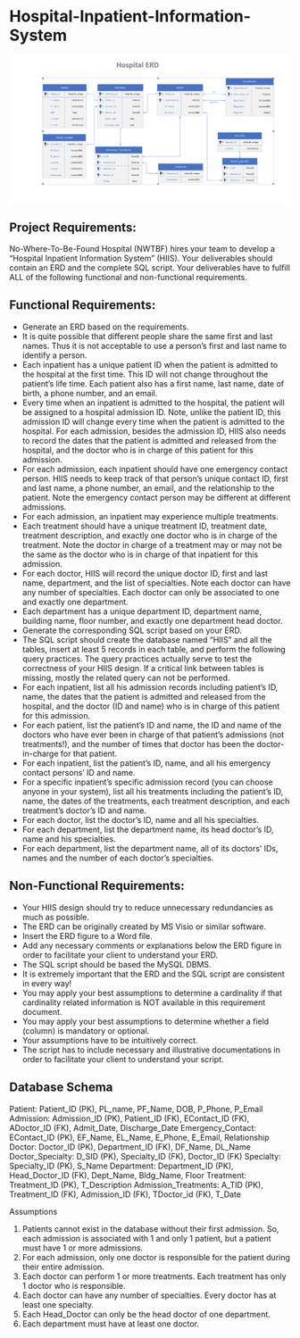 # Hospital-Inpatient-Information-System

![The San Juan Mountains are beautiful!](./ERD.png "San Juan Mountains")

## Project Requirements:

No-Where-To-Be-Found Hospital (NWTBF) hires your team to develop a “Hospital Inpatient Information System” (HIIS). Your deliverables should contain an ERD and the complete SQL script. Your deliverables have to fulfill ALL of the following functional and non-functional requirements. 

## Functional Requirements: 

*	Generate an ERD based on the requirements. 
*	It is quite possible that different people share the same first and last names. Thus it is not acceptable to use a person’s first   and last name to identify a person. 
*	Each inpatient has a unique patient ID when the patient is admitted to the hospital at the first time. This ID will not change throughout the patient’s life time. Each patient also has a first name, last name, date of birth, a phone number, and an email. 
*	Every time when an inpatient is admitted to the hospital, the patient will be assigned to a hospital admission ID. Note, unlike the patient ID, this admission ID will change every time when the patient is admitted to the hospital. For each admission, besides the admission ID, HIIS also needs to record the dates that the patient is admitted and released from the hospital, and the doctor who is in charge of this patient for this admission. 
*	For each admission, each inpatient should have one emergency contact person. HIIS needs to keep track of that person’s unique contact ID, first and last name, a phone number, an email, and the relationship to the patient. Note the emergency contact person may be different at different admissions. 
*	For each admission, an inpatient may experience multiple treatments. 
*	Each treatment should have a unique treatment ID, treatment date, treatment description, and exactly one doctor who is in charge of the treatment. Note the doctor in charge of a treatment may or may not be the same as the doctor who is in charge of that inpatient for this admission. 
*	For each doctor, HIIS will record the unique doctor ID, first and last name, department, and the list of specialties. Note each doctor can have any number of specialties. Each doctor can only be associated to one and exactly one department. 
*	Each department has a unique department ID, department name, building name, floor number, and exactly one department head doctor. 
*	Generate the corresponding SQL script based on your ERD. 
*	The SQL script should create the database named “HIIS” and all the tables, insert at least 5 records in each table, and perform the following query practices. The query practices actually serve to test the correctness of your HIIS design. If a critical link between tables is missing, mostly the related query can not be performed. 
*	For each inpatient, list all his admission records including patient’s ID, name, the dates that the patient is admitted and released from the hospital, and the doctor (ID and name) who is in charge of this patient for this admission.
*	For each patient, list the patient’s ID and name, the ID and name of the doctors who have ever been in charge of that patient’s admissions (not treatments!), and the number of times that doctor has been the doctor-in-charge for that patient. 
*	For each inpatient, list the patient’s ID, name, and all his emergency contact persons’ ID and name. 
*	For a specific inpatient’s specific admission record (you can choose anyone in your system), list all his treatments including the patient’s ID, name, the dates of the treatments, each treatment description, and each treatment’s doctor’s ID and name.
*	For each doctor, list the doctor’s ID, name and all his specialties. 
*	For each department, list the department name, its head doctor’s ID, name and his specialties. 
*	For each department, list the department name, all of its doctors’ IDs, names and the number of each doctor’s specialties. 

## Non-Functional Requirements: 

*	Your HIIS design should try to reduce unnecessary redundancies as much as possible. 
*	The ERD can be originally created by MS Visio or similar software.
*	Insert the ERD figure to a Word file. 
*	Add any necessary comments or explanations below the ERD figure in order to facilitate your client to understand your ERD.
*	The SQL script should be based the MySQL DBMS. 
*	It is extremely important that the ERD and the SQL script are consistent in every way! 
*	You may apply your best assumptions to determine a cardinality if that cardinality related information is NOT available in this     requirement document. 
*	You may apply your best assumptions to determine whether a field (column) is mandatory or optional. 
*	Your assumptions have to be intuitively correct. 
*	The script has to include necessary and illustrative documentations in order to facilitate your client to understand your script.

## Database Schema

Patient:  Patient_ID (PK), PL_name, PF_Name, DOB, P_Phone, P_Email
Admission:  Admission_ID (PK), Patient_ID (FK), EContact_ID (FK), ADoctor_ID (FK),  Admit_Date, Discharge_Date
Emergency_Contact:  EContact_ID (PK), EF_Name, EL_Name, E_Phone, E_Email, Relationship
Doctor:  Doctor_ID (PK), Department_ID (FK), DF_Name, DL_Name
Doctor_Specialty:  D_SID (PK), Specialty_ID (FK), Doctor_ID (FK)
Specialty:  Specialty_ID (PK), S_Name
Department: Department_ID (PK), Head_Doctor_ID (FK), Dept_Name, Bldg_Name, Floor
Treatment:  Treatment_ID (PK), T_Description
Admission_Treatments:  A_TID (PK), Treatment_ID (FK), Admission_ID (FK), TDoctor_id (FK), T_Date

Assumptions

1.	Patients cannot exist in the database without their first admission.  So, each admission is associated with 1 and only 1 patient, but a patient must have 1 or more admissions.
2.	For each admission, only one doctor is responsible for the patient during their entire admission.
3.	Each doctor can perform 1 or more treatments.  Each treatment has only 1 doctor who is responsible.
4.	Each doctor can have any number of specialties.  Every doctor has at least one specialty.
5.	Each Head_Doctor can only be the head doctor of one department.
6.	Each department must have at least one doctor.

